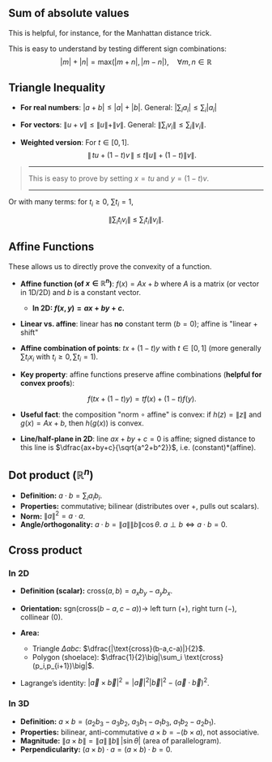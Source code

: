 ## Sum of absolute values
This is helpful, for instance, for the Manhattan distance trick.

This is easy to understand by testing different sign combinations:
$$|m| + |n| = \text{max}(|m + n|, |m - n|), \quad \forall m, n \in \mathbb{R}$$

## Triangle Inequality
- **For real numbers**: $|a+b|\le |a|+|b|$. General: $\big|\sum_i a_i\big|\le 
    \sum_i |a_i|$

* **For vectors**: $\|u+v\|\le \|u\|+\|v\|$.
  General: $\big\|\sum_i v_i\big\|\le \sum_i \|v_i\|$.

- **Weighted version**: For $t\in[0,1]$.
$$
\big\|\,t u+(1-t) v\,\big\|\ \le\ t\|u\|+(1-t)\|v\|.
$$

>----
> This is easy to prove by setting $x = tu$ and $y = (1-t)v$.
>
>---

Or with many terms: for $t_i\ge0,\ \sum t_i=1$,

  $$
  \Big\|\sum_i t_i v_i\Big\|\ \le\ \sum_i t_i \|v_i\|.
  $$

<!-- 
* **Cauchy–Schwarz**: $|\vec a\cdot\vec b|\le\|\vec a\|\,\|\vec b\|$ (equality iff $\vec a,\vec b$ are linearly dependent). -->

## Affine Functions
These allows us to directly prove the convexity of a function.

* **Affine function (of $x\in\mathbb R^n$)**:
  $f(x)=A x + b$ where $A$ is a matrix (or vector in 1D/2D) and $b$ is a constant vector.
    * **In 2D: $f(x,y)=ax+by+c$.**

* **Linear vs. affine**: linear has **no** constant term ($b=0$); affine is "linear + shift"
* **Affine combination of points**: $t x+(1-t) y$ with $t\in[0,1]$ (more generally $\sum t_i x_i$ with $t_i\ge0,\sum t_i=1$).
* **Key property**: affine functions preserve affine combinations (**helpful for convex proofs**):

  $$
  f\big(t x+(1-t) y\big)=t f(x)+(1-t) f(y).
  $$
* **Useful fact**: the composition "norm $\circ$ affine" is convex: if $h(z)=\|z\|$ and $g(x)=A x+b$, then $h(g(x))$ is convex.
* **Line/half-plane in 2D**: line $ax+by+c=0$ is affine; signed distance to this line is $\dfrac{ax+by+c}{\sqrt{a^2+b^2}}$, i.e. (constant)*(affine).

## Dot product ($\mathbb{R}^n$)

* **Definition:** $a\cdot b=\sum_i a_i b_i$.
* **Properties:** commutative; bilinear (distributes over $+$, pulls out scalars).
* **Norm:** $\|a\|^2=a\cdot a$.
* **Angle/orthogonality:** $a\cdot b=\|a\|\|b\|\cos\theta$.
  $a\perp b \iff a\cdot b=0$.
<!-- * **Projection scalar:** $t=\dfrac{(p-a)\cdot (b-a)}{\|b-a\|^2}$.
  Foot: $a+t(b-a)$. Use $t\in[0,1]$ for “on segment”.
* **Distance point-line/segment (uses cross below for 2D):** see cross section. -->

## Cross product

### In 2D

* **Definition (scalar):** $\text{cross}(a,b)=a_x b_y-a_y b_x$.
* **Orientation:** $\text{sgn}\big(\text{cross}(b-a,c-a)\big) \rightarrow$ left turn (+), right turn (−), collinear (0).
* **Area:**

  * Triangle $\Delta abc$: $\dfrac{|\text{cross}(b-a,c-a)|}{2}$.
  * Polygon (shoelace): $\dfrac{1}{2}\big|\sum_i \text{cross}(p_i,p_{i+1})\big|$.
<!-- * **Distance point-line:** $\dfrac{|\text{cross}(b-a,p-a)|}{\|b-a\|}$.
  Point-segment: same with $t$ clamped to $[0,1]$ from the dot-product formula above.
* **Collinearity + on-segment:**
  $\text{cross}(b-a,c-a)=0$ and $0\le (c-a)\cdot(b-a)\le \|b-a\|^2$. -->
* Lagrange’s identity:
  $|\vec a\times\vec b|^2=|\vec a|^2|\vec b|^2-(\vec a\cdot\vec b)^2$.

### In 3D

* **Definition:** $a\times b=(a_2b_3-a_3b_2,\ a_3b_1-a_1b_3,\ a_1b_2-a_2b_1)$.
* **Properties:** bilinear, anti-commutative $a\times b=-(b\times a)$, not associative.
* **Magnitude:** $\|a\times b\|=\|a\|\,\|b\|\,|\sin\theta|$ (area of parallelogram).
* **Perpendicularity:** $(a\times b)\cdot a=(a\times b)\cdot b=0$.



<!-- 
Not reviewed notes for cross and dot products

* **Parallelogram law:** $\|\vec a+\vec b\|^2+\|\vec a-\vec b\|^2=2\|\vec a\|^2+2\|\vec b\|^2$.
* **Polarization (recover the dot product from norms):**

  $$
  \vec a\cdot\vec b=\tfrac12\big(\|\vec a+\vec b\|^2-\|\vec a\|^2-\|\vec b\|^2\big)
  =\tfrac14\big(\|\vec a+\vec b\|^2-\|\vec a-\vec b\|^2\big).
  $$

**Geometric interpretations**

* $\vec a\cdot\vec b$ is the signed length of $\vec a$ in direction $\vec b$ times $\|\vec b\|$:
  $\ \vec a\cdot\vec b=\|\vec b\|\,\|\operatorname{proj}_{\vec b}\vec a\|$ (with sign via $\cos\theta$).
* $\|\vec a\|^2$ is the squared length; orthogonality gives the Pythagorean identity
  $\|\vec a+\vec b\|^2=\|\vec a\|^2+\|\vec b\|^2$ when $\vec a\perp\vec b$.

**Vector triple product (BAC–CAB rules)**

$$
\vec a\times(\vec b\times\vec c)=(\vec a\cdot\vec c)\,\vec b-(\vec a\cdot\vec b)\,\vec c,
$$

$$
(\vec a\times\vec b)\times\vec c=(\vec a\cdot\vec c)\,\vec b-(\vec b\cdot\vec c)\,\vec a.
$$

**Scalar triple product (mixed product)**

$$
\vec a\cdot(\vec b\times\vec c)
=\vec b\cdot(\vec c\times\vec a)
=\vec c\cdot(\vec a\times\vec b)
=\det[\vec a\ \vec b\ \vec c],
$$

distributive in each slot and giving the (signed) volume of the parallelepiped spanned by $\vec a,\vec b,\vec c$.
 -->
